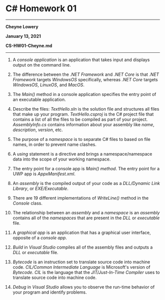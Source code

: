 # C# Homework 01

---

**Cheyne Lowery**

**January 13, 2021**

**CS-HW01-Cheyne.md**

---

1. A *console application* is an application that takes input and displays output on the command line.

2. The difference between the *.NET Framework* and *.NET Core* is that *.NET Framework* targets *WindowsOS* specifically, whereas *.NET Core* targets *WindowsOS*, *LinuxOS*, and *MacOS*.

3. The *Main()* method in a console application specifies the entry point of an executable application.

4. Describe the files: *TextHello.sln* is the solution file and structures all files that make up your program. *TextHello.csproj* is the C# project file that contains a list of all the files to be compiled as part of your project. *AssemblyInfo.cs* contains information about your assembly like *name*, *description*, *version*, etc.

5. The purpose of a *namespace* is to separate C# files to based on file names, in order to prevent name clashes.

6. A *using* statement is a directive and brings a namespace/namespace data into the scope of your working namespace.

7. The entry point for a console app is *Main() method*. The entry point for a UWP app is *AppxManifest.xml*.

8. An *assembly* is the compiled output of your code as a *DLL/Dynamic Link Library*, or *EXE/Executable*.

9. There are 19 different implementations of *WriteLine()* method in the *Console* class.

10. The relationship between an *assembly* and a *namespace* is an *assembly* contains all of the *namespaces* that are present in the *DLL* or *executable* file.

11. A *graphical app* is an application that has a graphical user interface, opposite of a *console app*.

12. *Build* in *Visual Studio* compiles all of the assembly files and outputs a *DLL* or *executable* file.

13. *Bytecode* is an instruction set to translate source code into machine code. *CIL/Common Intermediate Language* is Microsoft's version of *Bytecode*. *CIL* is the language that the *JIT/Just-In-Time Compiler* uses to translate source code into machine code.

14. *Debug* in *Visual Studio* allows you to observe the run-time behavior of your program and identify problems.
